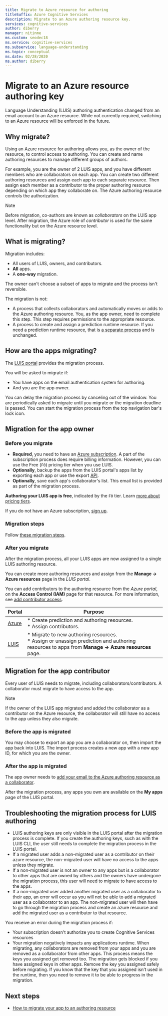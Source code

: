 ```yaml
---
title: Migrate to Azure resource for authoring
titleSuffix: Azure Cognitive Services
description: Migrate to an Azure authoring resource key.
services: cognitive-services
author: diberry
manager: nitinme
ms.custom: seodec18
ms.service: cognitive-services
ms.subservice: language-understanding
ms.topic: conceptual
ms.date: 02/28/2020
ms.author: diberry
---
```


# Migrate to an Azure resource authoring key

Language Understanding (LUIS) authoring authentication changed from an email account to an Azure resource. While not currently required, switching to an Azure resource will be enforced in the future.

## Why migrate?

Using an Azure resource for authoring allows you, as the owner of the resource, to control access to authoring. You can create and name authoring resources to manage different groups of authors.

For example, you are the owner of 2 LUIS apps, and you have different members who are collaborators on each app. You can create two different authoring resources and assign each app to each separate resource. Then assign each member as a contributor to the proper authoring resource depending on which app they collaborate on. The Azure authoring resource controls the authorization.

> [!Note]
> Before migration, co-authors are known as _collaborators_ on the LUIS app level. After migration, the Azure role of _contributor_ is used for the same functionality but on the Azure resource level.

## What is migrating?

Migration includes:

* All users of LUIS, owners, and contributors.
* **All** apps.
* A **one-way** migration.

The owner can't choose a subset of apps to migrate and the process isn't reversible.

The migration is not:

* A process that collects collaborators and automatically moves or adds to the Azure authoring resource. You, as the app owner, need to complete this step. This step requires permissions to the appropriate resource.
* A process to create and assign a prediction runtime resource. If you need a prediction runtime resource, that is [a separate process](luis-how-to-azure-subscription.md#create-resources-in-the-azure-portal) and is unchanged.

## How are the apps migrating?

The [LUIS portal](https://www.luis.ai) provides the migration process.

You will be asked to migrate if:

* You have apps on the email authentication system for authoring.
* And you are the app owner.

You can delay the migration process by canceling out of the window. You are periodically asked to migrate until you migrate or the migration deadline is passed. You can start the migration process from the top navigation bar's lock icon.

## Migration for the app owner

### Before you migrate

* **Required**, you need to have an [Azure subscription](https://azure.microsoft.com/free/). A part of the subscription process does require billing information. However, you can use the Free (`F0`) pricing tier when you use LUIS.
* **Optionally**, backup the apps from the LUIS portal's apps list by exporting each app or use the export [API](https://westus.dev.cognitive.microsoft.com/docs/services/5890b47c39e2bb17b84a55ff/operations/5890b47c39e2bb052c5b9c40).
* **Optionally**, save each app's collaborator's list. This email list is provided as part of the migration process.


**Authoring your LUIS app is free**, indicated by the `F0` tier. Learn [more about pricing tiers](luis-boundaries.md#key-limits).

If you do not have an Azure subscription, [sign up](https://azure.microsoft.com/free/).

### Migration steps

Follow [these migration steps](luis-migration-authoring-steps.md).

### After you migrate

After the migration process, all your LUIS apps are now assigned to a single LUIS authoring resource.

You can create more authoring resources and assign from the **Manage -> Azure resources** page in the _LUIS portal_.

You can add contributors to the authoring resource from the _Azure portal_, on the **Access Control (IAM)** page for that resource. For more information, see [add contributor access](luis-migration-authoring-steps.md#after-the-migration-process-add-contributors-to-your-authoring-resource).

|Portal|Purpose|
|--|--|
|[Azure](https://azure.microsoft.com/free/)|* Create prediction and authoring resources.<br>* Assign contributors.|
|[LUIS](https://www.luis.ai)|* Migrate to new authoring resources.<br>* Assign or unassign prediction and authoring resources to apps from **Manage -> Azure resources** page.|

## Migration for the app contributor

Every user of LUIS needs to migrate, including collaborators/contributors. A collaborator must migrate to have access to the app.

> [!Note]
> If the owner of the LUIS app migrated and added the collaborator as a contributor on the Azure resource, the collaborator will still have no access to the app unless they also migrate.

### Before the app is migrated

You may choose to export an app you are a collaborator on, then import the app back into LUIS. The import process creates a new app with a new app ID, for which you are the owner.

### After the app is migrated

The app owner needs to [add your email to the Azure authoring resource as a collaborator](luis-how-to-collaborate.md#add-contributor-to-azure-authoring-resource).

After the migration process, any apps you own are available on the **My apps** page of the LUIS portal.

## Troubleshooting the migration process for LUIS authoring

* LUIS authoring keys are only visible in the LUIS portal after the migration process is complete. If you create the authoring keys, such as with the LUIS CLI, the user still needs to complete the migration process in the LUIS portal.
* If a migrated user adds a non-migrated user as a contributor on their azure resource, the non-migrated user will have no access to the apps unless they migrate.
* If a non-migrated user is not an owner to any apps but is a collaborator to other apps that are owned by others and the owners have undergone the migration process, this user will need to migrate to have access to the apps.
* If a non-migrated user added another migrated user as a collaborator to their app, an error will occur as you will not be able to add a migrated user as a collaborator to an app. The non-migrated user will then have to go through the migration process and create an azure resource and add the migrated user as a contributor to that resource.

You receive an error during the migration process if:
* Your subscription doesn't authorize you to create Cognitive Services resources
* Your migration negatively impacts any applications runtime. When migrating, any collaborators are removed from your apps and you are removed as a collaborator from other apps. This process means the keys you assigned get removed too. The migration gets blocked if you have assigned keys in other apps. Remove the key you assigned safely before migrating. If you know that the key that you assigned isn’t used in the runtime, then you need to remove it to be able to progress in the migration.


## Next steps

* [How to migrate your app to an authoring resource](luis-migration-authoring-steps.md)
